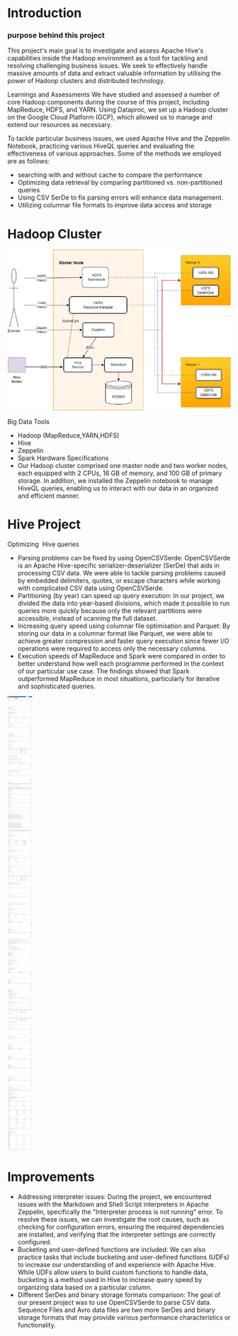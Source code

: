 

# Introduction
### purpose behind this project
This project's main goal is to investigate and assess Apache Hive's capabilities inside the Hadoop environment as a tool for tackling and resolving challenging business issues. 
We seek to effectively handle massive amounts of data and extract valuable information by utilising the power of Hadoop clusters and distributed technology.

Learnings and Assessments
We have studied and assessed a number of core Hadoop components during the course of this project, including MapReduce, HDFS, and YARN. Using Dataproc, we set up a Hadoop cluster on the Google Cloud Platform (GCP), which allowed us to manage and extend our resources as necessary.

To tackle particular business issues, we used Apache Hive and the Zeppelin Notebook, practicing various HiveQL queries and evaluating the effectiveness of various approaches. Some of the methods we employed are as follows:

- searching with and without cache to compare the performance
- Optimizing data retrieval by comparing partitioned vs. non-partitioned queries
- Using CSV SerDe to fix parsing errors will enhance data management.
- Utilizing columnar file formats to improve data access and storage
# Hadoop Cluster

 ![my image](./assets/hadoop.png)

Big Data Tools
- Hadoop (MapReduce,YARN,HDFS)
- Hive
- Zeppelin
- Spark
Hardware Specifications
- Our Hadoop cluster comprised one master node and two worker nodes, each equipped with 2 CPUs, 16 GB of memory, and 100 GB of primary storage. In addition, we installed the Zeppelin notebook to manage HiveQL queries, enabling us to interact with our data in an organized and efficient manner.

# Hive Project
Optimizing  Hive queries
- Parsing problems can be fixed by using OpenCSVSerde: OpenCSVSerde is an Apache Hive-specific serializer-deserializer (SerDe) that aids in processing CSV data. We were able to tackle parsing problems caused by embedded delimiters, quotes, or escape characters while working with complicated CSV data using OpenCSVSerde.
- Partitioning (by year) can speed up query execution: In our project, we divided the data into year-based divisions, which made it possible to run queries more quickly because only the relevant partitions were accessible, instead of scanning the full dataset.
- Increasing query speed using columnar file optimisation and Parquet: By storing our data in a columnar format like Parquet, we were able to achieve greater compression and faster query execution since fewer I/O operations were required to access only the necessary columns.
- Execution speeds of MapReduce and Spark were compared in order to better understand how well each programme performed in the context of our particular use case. The findings showed that Spark outperformed MapReduce in most situations, particularly for iterative and sophisticated queries.


 ![my image](./assets/HiveProject.png)
# Improvements
- Addressing interpreter issues: During the project, we encountered issues with the Markdown and Shell Script interpreters in Apache Zeppelin, specifically the "Interpreter process is not running" error. To resolve these issues, we can investigate the root causes, such as checking for configuration errors, ensuring the required dependencies are installed, and verifying that the interpreter settings are correctly configured.
- Bucketing and user-defined functions are included: We can also practice tasks that include bucketing and user-defined functions (UDFs) to increase our understanding of and experience with Apache Hive. While UDFs allow users to build custom functions to handle data, bucketing is a method used in Hive to increase query speed by organizing data based on a particular column.
- Different SerDes and binary storage formats comparison: The goal of our present project was to use OpenCSVSerde to parse CSV data. Sequence Files and Avro data files are two more SerDes and binary storage formats that may provide various performance characteristics or functionality.
